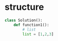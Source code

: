 # structure
```python
class Solution():
    def function1():
        # list
        list = [1,2,3]

```